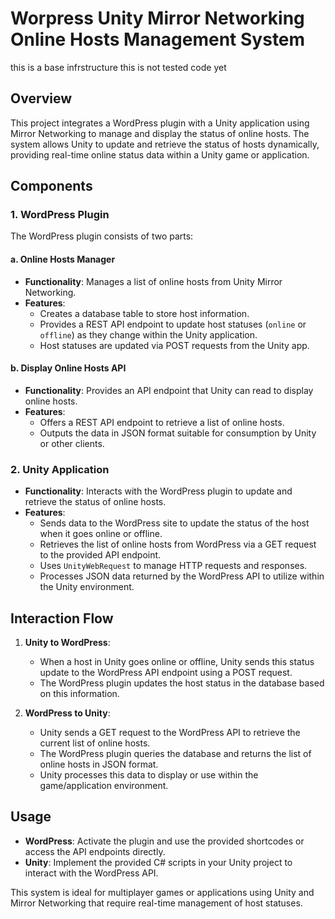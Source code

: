 # Worpress Unity Mirror Networking Online Hosts Management System
this is a base infrstructure this is not tested code yet

## Overview

This project integrates a WordPress plugin with a Unity application using Mirror Networking to manage and display the status of online hosts. The system allows Unity to update and retrieve the status of hosts dynamically, providing real-time online status data within a Unity game or application.

## Components

### 1. WordPress Plugin

The WordPress plugin consists of two parts:

#### a. Online Hosts Manager
- **Functionality**: Manages a list of online hosts from Unity Mirror Networking.
- **Features**:
  - Creates a database table to store host information.
  - Provides a REST API endpoint to update host statuses (`online` or `offline`) as they change within the Unity application.
  - Host statuses are updated via POST requests from the Unity app.

#### b. Display Online Hosts API
- **Functionality**: Provides an API endpoint that Unity can read to display online hosts.
- **Features**:
  - Offers a REST API endpoint to retrieve a list of online hosts.
  - Outputs the data in JSON format suitable for consumption by Unity or other clients.

### 2. Unity Application

- **Functionality**: Interacts with the WordPress plugin to update and retrieve the status of online hosts.
- **Features**:
  - Sends data to the WordPress site to update the status of the host when it goes online or offline.
  - Retrieves the list of online hosts from WordPress via a GET request to the provided API endpoint.
  - Uses `UnityWebRequest` to manage HTTP requests and responses.
  - Processes JSON data returned by the WordPress API to utilize within the Unity environment.

## Interaction Flow

1. **Unity to WordPress**:
   - When a host in Unity goes online or offline, Unity sends this status update to the WordPress API endpoint using a POST request.
   - The WordPress plugin updates the host status in the database based on this information.

2. **WordPress to Unity**:
   - Unity sends a GET request to the WordPress API to retrieve the current list of online hosts.
   - The WordPress plugin queries the database and returns the list of online hosts in JSON format.
   - Unity processes this data to display or use within the game/application environment.

## Usage

- **WordPress**: Activate the plugin and use the provided shortcodes or access the API endpoints directly.
- **Unity**: Implement the provided C# scripts in your Unity project to interact with the WordPress API.

This system is ideal for multiplayer games or applications using Unity and Mirror Networking that require real-time management of host statuses.

